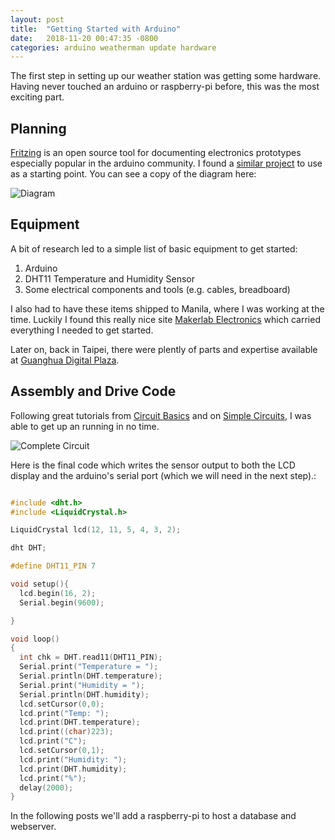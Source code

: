 ```yaml
---
layout: post
title:  "Getting Started with Arduino"
date:   2018-11-20 00:47:35 -0800
categories: arduino weatherman update hardware
---
```


The first step in setting up our weather station was getting some hardware. Having never touched
an arduino or raspberry-pi before, this was the most exciting part.

## Planning

[Fritzing](http://www.fritzing.org) is an open source tool for documenting
electronics prototypes especially popular in the arduino community. I found
a [similar project](http://fritzing.org/projects/digital-thermometer-with-dht11/)
to use as a starting point. You can see a copy of the diagram here:

![Diagram](/weatherman/assets/diagram.png)

## Equipment

A bit of research led to a simple list of basic equipment to get started: 

1. Arduino
2. DHT11 Temperature and Humidity Sensor
3. Some electrical components and tools (e.g. cables, breadboard)

I also had to have these items shipped to Manila, where I was working at the time.
Luckily I found this really nice site [Makerlab Electronics](www.makerlab-electronics.com)
which carried everything I needed to get started.

Later on, back in Taipei, there were plently of parts and expertise available at [Guanghua Digital Plaza](https://en.wikipedia.org/wiki/Guang_Hua_Digital_Plaza).

## Assembly and Drive Code

Following great tutorials from [Circuit Basics](http://www.circuitbasics.com/how-to-set-up-the-dht11-humidity-sensor-on-an-arduino/) and on [Simple Circuits](https://simple-circuit.com/arduino-dht11-sensor-lcd-proteus/), I was able to get up an running in no time.

![Complete Circuit](/weatherman/assets/arduinocircuit.png)

Here is the final code which writes the sensor output to both the LCD display
and the arduino's serial port (which we will need in the next step).:

```c

#include <dht.h>
#include <LiquidCrystal.h>

LiquidCrystal lcd(12, 11, 5, 4, 3, 2);

dht DHT;

#define DHT11_PIN 7

void setup(){
  lcd.begin(16, 2);
  Serial.begin(9600);

}

void loop()
{
  int chk = DHT.read11(DHT11_PIN);
  Serial.print("Temperature = ");
  Serial.println(DHT.temperature);
  Serial.print("Humidity = ");
  Serial.println(DHT.humidity);
  lcd.setCursor(0,0); 
  lcd.print("Temp: ");
  lcd.print(DHT.temperature);
  lcd.print((char)223);
  lcd.print("C");
  lcd.setCursor(0,1);
  lcd.print("Humidity: ");
  lcd.print(DHT.humidity);
  lcd.print("%");
  delay(2000);
}

```

In the following posts we'll add a raspberry-pi to host a database and webserver.
